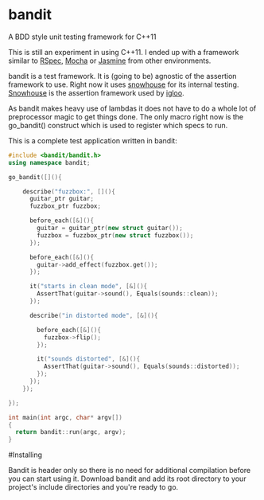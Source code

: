 bandit
======

A BDD style unit testing framework for C++11

This is still an experiment in using C++11. I ended up with a framework similar
to [RSpec](https://github.com/joakimkarlsson/snowhouse.git), [Mocha](http://visionmedia.github.io/mocha/) or [Jasmine](http://pivotal.github.io/jasmine/) from other environments.

bandit is a test framework. It is (going to be) agnostic of the assertion 
framework to use. Right now it uses [snowhouse](https://github.com/joakimkarlsson/snowhouse) for its internal testing. [Snowhouse](https://github.com/joakimkarlsson/snowhouse) is the assertion framework used by [igloo](https://github.com/joakimkarlsson/igloo).

As bandit makes heavy use of lambdas it does not have to do a whole lot of preprocessor magic to get things done. The only macro
right now is the go_bandit() construct which is used to register which specs to run.

This is a complete test application written in bandit:

```cpp
#include <bandit/bandit.h>
using namespace bandit;

go_bandit([](){

    describe("fuzzbox:", [](){
      guitar_ptr guitar;
      fuzzbox_ptr fuzzbox;

      before_each([&](){
        guitar = guitar_ptr(new struct guitar());
        fuzzbox = fuzzbox_ptr(new struct fuzzbox());
      });

      before_each([&](){
        guitar->add_effect(fuzzbox.get());
      });

      it("starts in clean mode", [&](){
        AssertThat(guitar->sound(), Equals(sounds::clean));
      });

      describe("in distorted mode", [&](){

        before_each([&](){
          fuzzbox->flip();
        });

        it("sounds distorted", [&](){
          AssertThat(guitar->sound(), Equals(sounds::distorted));
        });
      });
    });

});

int main(int argc, char* argv[])
{
  return bandit::run(argc, argv);
}
```

#Installing

Bandit is header only so there is no need for additional compilation before you can start using it. Download bandit and add its root directory to your project's include directories and you're ready to go.
